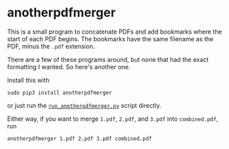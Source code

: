 # anotherpdfmerger

This is a small program to concatenate PDFs and add bookmarks where the
start of each PDF begins. The bookmarks have the same filename as the
PDF, minus the `.pdf` extension.

There are a few of these programs around, but none that had the exact
formatting I wanted. So here's another one.

Install this with

```
sudo pip3 install anotherpdfmerger
```

or just run the [`run_anotherpdfmerger.py`](run_anotherpdfmerger.py)
script directly.

Either way, if you want to merge `1.pdf`, `2.pdf`, and `3.pdf` into
`combined.pdf`, run

```
anotherpdfmerger 1.pdf 2.pdf 3.pdf combined.pdf
```
